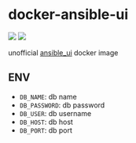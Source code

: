 # docker-ansible-ui

[![](https://images.microbadger.com/badges/image/daxingplay/ansible-ui.svg)](https://microbadger.com/images/daxingplay/ansible-ui "Get your own image badge on microbadger.com") [![](https://images.microbadger.com/badges/version/daxingplay/ansible-ui.svg)](https://microbadger.com/images/daxingplay/ansible-ui "Get your own version badge on microbadger.com")

unofficial [ansible_ui](https://github.com/alaxli/ansible_ui) docker image


## ENV

* `DB_NAME`: db name
* `DB_PASSWORD`: db password
* `DB_USER`: db username
* `DB_HOST`: db host
* `DB_PORT`: db port
